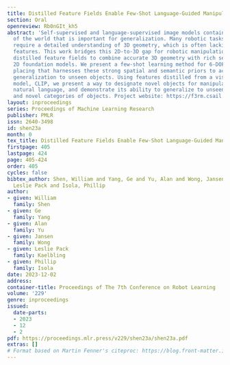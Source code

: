 ```yaml
---
title: Distilled Feature Fields Enable Few-Shot Language-Guided Manipulation
section: Oral
openreview: Rb0nGIt_kh5
abstract: 'Self-supervised and language-supervised image models contain rich knowledge
  of the world that is important for generalization. Many robotic tasks, however,
  require a detailed understanding of 3D geometry, which is often lacking in 2D image
  features. This work bridges this 2D-to-3D gap for robotic manipulation by leveraging
  distilled feature fields to combine accurate 3D geometry with rich semantics from
  2D foundation models. We present a few-shot learning method for 6-DOF grasping and
  placing that harnesses these strong spatial and semantic priors to achieve in-the-wild
  generalization to unseen objects. Using features distilled from a vision-language
  model, CLIP, we present a way to designate novel objects for manipulation via free-text
  natural language, and demonstrate its ability to generalize to unseen expressions
  and novel categories of objects. Project website: https://f3rm.csail.mit.edu'
layout: inproceedings
series: Proceedings of Machine Learning Research
publisher: PMLR
issn: 2640-3498
id: shen23a
month: 0
tex_title: Distilled Feature Fields Enable Few-Shot Language-Guided Manipulation
firstpage: 405
lastpage: 424
page: 405-424
order: 405
cycles: false
bibtex_author: Shen, William and Yang, Ge and Yu, Alan and Wong, Jansen and Kaelbling,
  Leslie Pack and Isola, Phillip
author:
- given: William
  family: Shen
- given: Ge
  family: Yang
- given: Alan
  family: Yu
- given: Jansen
  family: Wong
- given: Leslie Pack
  family: Kaelbling
- given: Phillip
  family: Isola
date: 2023-12-02
address:
container-title: Proceedings of The 7th Conference on Robot Learning
volume: '229'
genre: inproceedings
issued:
  date-parts:
  - 2023
  - 12
  - 2
pdf: https://proceedings.mlr.press/v229/shen23a/shen23a.pdf
extras: []
# Format based on Martin Fenner's citeproc: https://blog.front-matter.io/posts/citeproc-yaml-for-bibliographies/
---
```

